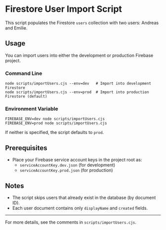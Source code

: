 # Firestore User Import Script

This script populates the Firestore `users` collection with two users: Andreas and Emilie.

## Usage

You can import users into either the development or production Firebase project.

### Command Line

```
node scripts/importUsers.cjs --env=dev   # Import into development Firestore
node scripts/importUsers.cjs --env=prod  # Import into production Firestore (default)
```

### Environment Variable

```
FIREBASE_ENV=dev node scripts/importUsers.cjs
FIREBASE_ENV=prod node scripts/importUsers.cjs
```

If neither is specified, the script defaults to `prod`.

## Prerequisites

- Place your Firebase service account keys in the project root as:
  - `serviceAccountKey.dev.json` (for development)
  - `serviceAccountKey.prod.json` (for production)

## Notes
- The script skips users that already exist in the database (by document ID).
- Each user document contains only `displayName` and `created` fields.

---

For more details, see the comments in `scripts/importUsers.cjs`.
